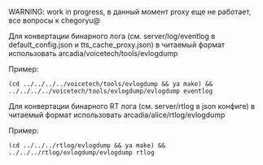 WARNING: work in progress, в данный момент proxy еще не работает, все вопросы к chegoryu@

Для конвертации бинарного лога (см. server/log/eventlog в default_config.json и tts_cache_proxy.json) в читаемый формат использовать arcadia/voicetech/tools/evlogdump

Пример:

```
(cd ../../../../voicetech/tools/evlogdump && ya make) && ../../../../voicetech/tools/evlogdump/evlogdump eventlog
```

Для конвертации бинарного RT лога (см. server/rtlog в json конфиге) в читаемый формат использовать arcadia/alice/rtlog/evlogdump

Пример:

```
(cd ../../../rtlog/evlogdump && ya make) && ../../../rtlog/evlogdump/evlogdump rtlog
```
